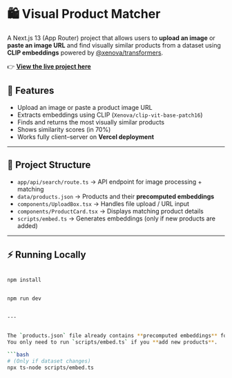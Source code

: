 # 🛍️ Visual Product Matcher

A Next.js 13 (App Router) project that allows users to **upload an image** or **paste an image URL** and find visually similar products from a dataset using **CLIP embeddings** powered by [@xenova/transformers](https://github.com/xenova/transformers.js).  


👉 **[View the live project here](https://visualproductmanager-production.up.railway.app/)**  


## 🚀 Features
- Upload an image or paste a product image URL
- Extracts embeddings using CLIP (`Xenova/clip-vit-base-patch16`)
- Finds and returns the most visually similar products
- Shows similarity scores (in 70%)
- Works fully client–server on **Vercel deployment**

---

## 📂 Project Structure
- `app/api/search/route.ts` → API endpoint for image processing + matching
- `data/products.json` → Products and their **precomputed embeddings**
- `components/UploadBox.tsx` → Handles file upload / URL input
- `components/ProductCard.tsx` → Displays matching product details
- `scripts/embed.ts` → Generates embeddings (only if new products are added)

---

## ⚡ Running Locally
```bash

npm install


npm run dev


---


The `products.json` file already contains **precomputed embeddings** for all products.  
You only need to run `scripts/embed.ts` if you **add new products**.  

```bash
# (Only if dataset changes)
npx ts-node scripts/embed.ts

```

